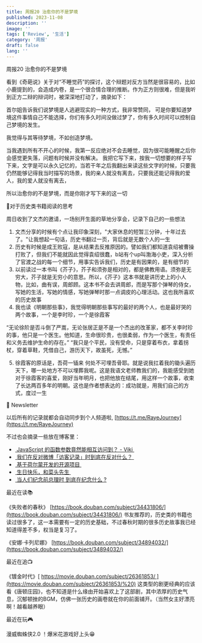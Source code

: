 ```yaml
---
title: 周报20 治愈你的不是梦境
published: 2023-11-08
description: ''
image: ''
tags: ['Review', '生活']
category: '周报'
draft: false
lang: ''
---
```

 周报20 治愈你的不是梦境


<!-- ![Group 1](./attachments/QmT1CSqPZumk4fnf63zSjnRABqahnhScNcP1svNHuqxdv5.png) -->


看到《奇葩说》关于对“不睡觉药”的探讨，这个辩题对反方当然是很容易的，比如小鹿提到的，会造成内卷，是一个很合情合理的推断。作为正方则很难，但是我听到正方二辩的辩词时，被深深地打动了，摘录如下：

首尔姐告诉我们说梦境是人逃避现实的一种方式，我非常赞同，
可是你要知道梦境这件事情自己不能选择，你们有多久时间没做过梦了，你有多久时间可以控制自己梦境的发生。

我觉得与其等待梦境，不如创造梦境。

当我遇到所有不开心的时候，我第一反应绝对不会去睡觉，因为很可能睡醒之后你会感觉更失落，问题有时候并没有解决。
我把它写下来，按我一切想要的样子写下来，文字是可以永久记忆的，当若干年之后我翻出来读这些文字的时候，只要我仍然能够记得我当时描写的场景，我的亲人就没有离去，只要我还能记得我的爱人，我的爱人就没有离去，

所以治愈你的不是梦境，而是你刚才写下来的这一切


 💭对于历史类书籍阅读的思考

周日收到了文杰的邀请，一场别开生面的草地分享会，记录下自己的一些想法
1. 文杰分享的时候有个点让我印象深刻，"大家休息的短暂三分钟，十年过去了。"让我想起一句话，历史书翻过一页，背后就是无数个人的一生
2. 历史有时候是成王败寇，是从结果去反推原因的。譬如我们都知道袁绍被曹操打败了，但我们不能就因此觉得袁绍很蠢，b站有个up叫渤海小吏，深入分析了官渡之战的每一个细节，用事实告诉我们，历史是有因果的，是有细节的
3. 以前读过一本书叫《芥子》，芥子和须弥是相对的，都是佛教用语。须弥是无穷大，芥子就是无穷小的意思。所以，《芥子》这本书就是讲历史上的小人物，比如，曲有误，周郎顾。这本书不会去讲周郎，而是写那个弹琴的侍女，写她的生活，写她的情感，写她弹琴时那一点调皮的心理活动。这也我所喜欢的历史故事
4. 我也读《明朝那些事》，我觉得明朝那些事写的最好的两个人，也是最好哭的两个故事，一个是李时珍，一个是徐霞客

“无论徐阶是否斗倒了严嵩，无论张居正是不是一个杰出的改革家，都不关李时珍的事，他只是一个医生。他知道，生命很珍贵，也很柔弱，作为一个医生，有责任和义务去维护生命的存在。”
“我只是个平民，没有受命，只是穿着布衣，拿着拐杖，穿着草鞋，凭借自己，游历天下，故虽死，无憾。”

5. 徐霞客的原话是，吾荷一锸来 何处不可埋吾骨耶。就是说我扛着我的锄头遍历天下，哪一处地方不可以埋葬我呢。这是我语文老师教我们的，我能感受到她对于徐霞客的喜爱，刚好当年明月，也把他放在结尾，用这样一个故事，收束了长达两百多年的明朝。这也是作者想表达的：成功就是，用我们自己的方式，度过一生


 📮 Newsletter

以后所有的记录就都会自动同步到个人频道啦, [https://t.me/RayeJourney](https://t.me/RayeJourney)

不过也会摘录一些放在博客里：

- [ JavaScript 的函数参数竟然能相互访问到？ - Viki ](https://xlog.viki.moe/js-arguments-can-access-each-other)
- [ 我们在反对微博「访客记录」时到底在反对什么？ ](https://dongjunke.cn/posts/2023/11/05/32863.html)
- [ 基于荷尔蒙开发的开源项目 ](https://www.eaimty.com/2023/opensource-project-based-on-hormone/)
- [ 生日快乐，和菜头先生 ](https://mp.weixin.qq.com/s/Yz16UDZ3a4zDIHGM1TVDmg)
- [ 当人们纪念前总理时 到底在纪念什么 ?](https://archive.li/WFsPCselection-391.20-397.21)

 最近在读📚

《失败者的春秋》 [https://book.douban.com/subject/34431806/](https://book.douban.com/subject/34431806/)
书友推荐的，历史类的书籍也读过很多了，这一本需要有一定的历史基础，不过春秋时期的很多历史故事我已经知道得差不多，权当是复习了。

《安娜·卡列尼娜》 [https://book.douban.com/subject/34894032/](https://book.douban.com/subject/34894032/)

 最近在追📺

《镀金时代》[ https://movie.douban.com/subject/26361853/ ](https://movie.douban.com/subject/26361853/%20)
这类型的剧更经典的应该看《唐顿庄园》，也不知道是什么缘由开始喜欢上了这部剧，其中浓厚的历史气息，沉郁顿挫的BGM，仿佛一张历史的画卷就在你的前面铺开。（当然女主好漂亮啊！越看越养眼）

 最近在玩🎮

漫威蜘蛛侠2.0 ！爆米花游戏好上头😁

